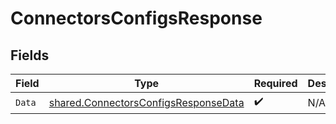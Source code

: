 # ConnectorsConfigsResponse


## Fields

| Field                                                                                               | Type                                                                                                | Required                                                                                            | Description                                                                                         |
| --------------------------------------------------------------------------------------------------- | --------------------------------------------------------------------------------------------------- | --------------------------------------------------------------------------------------------------- | --------------------------------------------------------------------------------------------------- |
| `Data`                                                                                              | [shared.ConnectorsConfigsResponseData](../../../pkg/models/shared/connectorsconfigsresponsedata.md) | :heavy_check_mark:                                                                                  | N/A                                                                                                 |